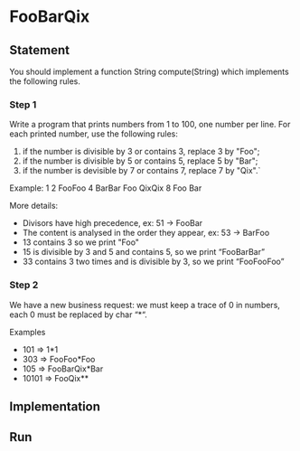# FooBarQix

## Statement
You should implement a function String compute(String) which implements the following rules.

### Step 1

Write a program that prints numbers from 1 to 100, one number per line. For each printed number, use the following rules:

1. if the number is divisible by 3 or contains 3, replace 3 by "Foo";
2. if the number is divisible by 5 or contains 5, replace 5 by "Bar";
3. if the number is devisible by 7 or contains 7, replace 7 by "Qix".`

Example: 1 2 FooFoo 4 BarBar Foo QixQix 8 Foo Bar

More details:

* Divisors have high precedence, ex: 51 -> FooBar
* The content is analysed in the order they appear, ex: 53 -> BarFoo
* 13 contains 3 so we print "Foo"
* 15 is divisible by 3 and 5 and contains 5, so we print “FooBarBar”
* 33 contains 3 two times and is divisible by 3, so we print “FooFooFoo”

### Step 2
We have a new business request: we must keep a trace of 0 in numbers, each 0 must be replaced by char “*“.

Examples
* 101   => 1*1
* 303   => FooFoo*Foo
* 105   => FooBarQix*Bar
* 10101 => FooQix**

## Implementation

## Run
